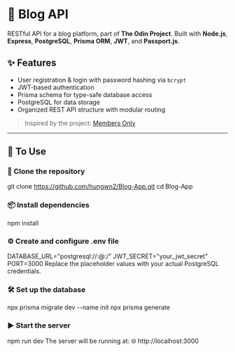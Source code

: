 # 📰 Blog API

RESTful API for a blog platform, part of **The Odin Project**. Built with **Node.js**, **Express**, **PostgreSQL**, **Prisma ORM**, **JWT**, and **Passport.js**.

## ✨ Features

- User registration & login with password hashing via `bcrypt`  
- JWT-based authentication  
- Prisma schema for type-safe database access  
- PostgreSQL for data storage  
- Organized REST API structure with modular routing  

> Inspired by the project: [Members Only](https://members-only-odin.onrender.com)

---

## 🚀 To Use

### 📁 Clone the repository

git clone https://github.com/hungwn2/Blog-App.git
cd Blog-App

### 📦 Install dependencies
npm install

### ⚙️ Create and configure .env file

DATABASE_URL="postgresql://<user>:<password>@<host>:<port>/<database>"
JWT_SECRET="your_jwt_secret"
PORT=3000
Replace the placeholder values with your actual PostgreSQL credentials.

### 🛠️ Set up the database

npx prisma migrate dev --name init
npx prisma generate

### ▶️ Start the server
npm run dev
The server will be running at:
🌐 http://localhost:3000
